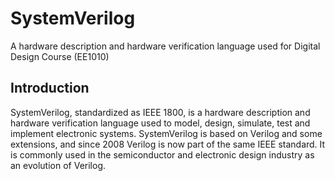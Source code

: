 # SystemVerilog
A hardware description and hardware verification language used for Digital Design Course (EE1010) 
## Introduction
SystemVerilog, standardized as IEEE 1800, is a hardware description and hardware verification language used to model, design, simulate, test and implement electronic systems. SystemVerilog is based on Verilog and some extensions, and since 2008 Verilog is now part of the same IEEE standard. It is commonly used in the semiconductor and electronic design industry as an evolution of Verilog.
